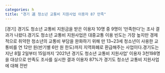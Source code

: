 ```yaml
---
categories: h
title: "경기 道 청소년 교통비 지원사업 이용자 87 만족"
---
```

[경기] 경기도 청소년 교통비 지원금을 받은 이용자 10명 중 9명이 ‘만족한다’는 조사 결과가 나왔다.경기도 청소년 교통비 지원사업은 대중교통 이용 빈도는 가장 높지만 경제적으로 취약한 청소년의 교통비 부담을 완화하기 위해 만 13~23세 청소년이 사용한 교통비를 연 12만 원(반기별 6만 원 한도)까지 지역화폐로 환급해주는 사업이다.경기도는 지난 8월 2일부터 15일까지 ‘2021년 경기도 청소년 교통비 지원사업’ 이용자 3천198명을 대상으로 만족도 조사를 실시한 결과 이용자 87%가 경기도 청소년 교통비 지원사업에 대해 전반